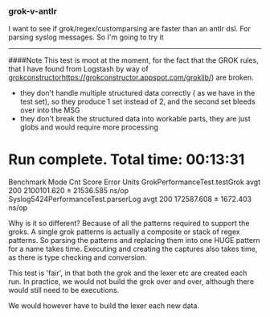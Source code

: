 ### grok-v-antlr

I want to see if grok/regex/customparsing are faster than an antlr dsl. For
parsing syslog messages.
So I'm going to try it

------------------

####Note
This test is moot at the moment, for the fact that the GROK rules, that I have found from
Logstash by way of [grokconstructor]()https://grokconstructor.appspot.com/groklib/) are broken.

- they don't handle multiple structured data correctly ( as we have in the test set), so they produce 1 set instead of 2, and the second set bleeds over into the MSG
- they don't break the structured data into workable parts, they are just globs and would require more processing


# Run complete. Total time: 00:13:31

Benchmark                            Mode  Cnt        Score       Error  Units
GrokPerformanceTest.testGrok         avgt  200  2100101.620 ± 21536.585  ns/op
Syslog5424PerformanceTest.parserLog  avgt  200   172587.608 ±  1672.403  ns/op

Why is it so different?  Because of all the patterns required to support the groks.  A single grok
patterns is actually a composite or stack of regex patterns.  So parsing the patterns and replacing them into one HUGE pattern for a name
takes time. Executing and creating the captures also takes time, as there is type checking and conversion.


This test is 'fair', in that both the grok and the lexer etc are created each run.  In practice,
we would not build the grok over and over, although there would still need to be executions.

We would however have to build the lexer each new data.